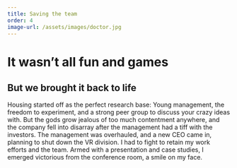```yaml
---
title: Saving the team
order: 4
image-url: /assets/images/doctor.jpg
---
```


# It wasn’t all fun and games

## But we brought it back to life

Housing started off as the perfect research base: Young management, the freedom to experiment, and a strong peer group to discuss your crazy ideas with. But the gods grow jealous of too much contentment anywhere, and the company fell into disarray after the management had a tiff with the investors. The management was overhauled, and a new CEO came in, planning to shut down the VR division. I had to fight to retain my work efforts and the team. Armed with a presentation and case studies, I emerged victorious from the conference room, a smile on my face.
